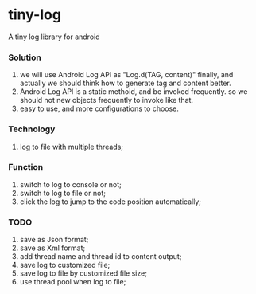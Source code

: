 # tiny-log
A tiny log library for android

### Solution
1. we will use Android Log API as "Log.d(TAG, content)" finally,
and actually we should think how to generate tag and content better.
2. Android Log API is a static methoid, and be invoked frequently.
so we should not new objects frequently to invoke like that.
3. easy to use, and more configurations to choose.

### Technology
1. log to file with multiple threads;

### Function
1. switch to log to console or not;
2. switch to log to file or not;
3. click the log to jump to the code position automatically;

### TODO
1. save as Json format;
2. save as Xml format;
3. add thread name and thread id to content output;
4. save log to customized file;
5. save log to file by customized file size;
6. use thread pool when log to file;
